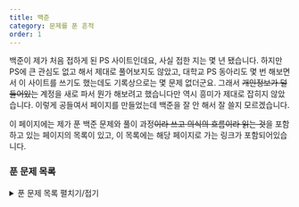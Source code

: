 ```yaml
---
title: 백준
category: 문제를 푼 흔적
order: 1
---
```


백준이 제가 처음 접하게 된 PS 사이트인데요, 사실 접한 지는 몇 년 됐습니다. 하지만 PS에 큰 관심도 없고 해서 제대로 풀어보지도 않았고, 대학교 PS 동아리도 몇 번 해보면서 이 사이트를 쓰기도 했는데도 기록상으로는 몇 문제 없더군요. 그래서 ~~개인정보가 덜 들어있는~~ 계정을 새로 파서 뭔가 해보려고 했습니다만 역시 흥미가 제대로 잡히지 않았습니다. 이렇게 공들여서 페이지를 만들었는데 백준을 잘 안 해서 잘 쓸지 모르겠습니다.

이 페이지에는 제가 푼 백준 문제와 풀이 과정~~이라 쓰고 의식의 흐름이라 읽는 것~~을 포함하고 있는 페이지의 목록이 있고, 이 목록에는 해당 페이지로 가는 링크가 포함되어있습니다.

### 푼 문제 목록

<details>
    <summary>푼 문제 목록 펼치기/접기</summary>
    * 헤더를 클릭하면 항목 별 정렬이 가능합니다.
    <table id="problems">
        <thead>
            <tr>
                <th onclick="sortTable(0,'problems')" class="num_col">번호</th>
                <th onclick="sortTable(1,'problems')">이름</th>
                <th onclick="sortTable(2,'problems')">언어</th>
                <th onclick="sortTable(3,'problems')">난이도</th>
                <th onclick="sortTable(4,'problems')">날짜</th>
            </tr>
        </thead>
        <tbody>
            {% assign items = site.docs | where: 'category', "백준" | sort: "solve_num" %}
            {% for item in items %}
                <tr>
                    <td>{{ item.solve_num }}</td>
                    <td><a href="{{ item.url | relative_url }}">{{ item.solve_name }}</a></td>
                    <td>{{ item.solve_lang.name }}</td>
                    {% assign diff = site.data.nojam_diff %}
                    {% assign num = item.solve_diff %}
                    <td class="diff_{{ diff[num].class }}"><div style="display: none;">{{ num | plus: 10 }}</div>&#{{ num | minus: 1 | modulo: 5 | plus: 9312 }}; {{ diff[num].text }}</td>
                    <td>{{ item.solve_date | date: "%Y-%m-%d %H:%M:%S" }}</td>
                </tr>
            {% endfor %}
        </tbody>
    </table>

</details>

<script src="{{ site.baseurl }}/scripts/sort.js" charset="utf-8">
